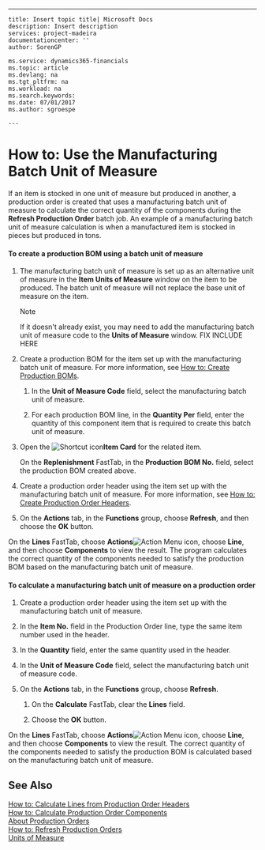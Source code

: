 ---
    title: Insert topic title| Microsoft Docs
    description: Insert description
    services: project-madeira
    documentationcenter: ''
    author: SorenGP

    ms.service: dynamics365-financials
    ms.topic: article
    ms.devlang: na
    ms.tgt_pltfrm: na
    ms.workload: na
    ms.search.keywords:
    ms.date: 07/01/2017
    ms.author: sgroespe

    ---
# How to: Use the Manufacturing Batch Unit of Measure
If an item is stocked in one unit of measure but produced in another, a production order is created that uses a manufacturing batch unit of measure to calculate the correct quantity of the components during the **Refresh Production Order** batch job. An example of a manufacturing batch unit of measure calculation is when a manufactured item is stocked in pieces but produced in tons.  
  
#### To create a production BOM using a batch unit of measure  
  
1.  The manufacturing batch unit of measure is set up as an alternative unit of measure in the **Item Units of Measure** window on the item to be produced. The batch unit of measure will not replace the base unit of measure on the item.  
  
    > [!NOTE]  
    >  If it doesn't already exist, you may need to add the manufacturing batch unit of measure code to the **Units of Measure** window. FIX INCLUDE HERE<!--[!INCLUDE[bp_choose_columns](../DesignAndEngineering/includes/bp_choose_columns_md.md)] -->  
  
2.  Create a production BOM for the item set up with the manufacturing batch unit of measure. For more information, see [How to: Create Production BOMs](../DesignAndEngineering/how-to-create-production-boms.md).  
  
    1.  In the **Unit of Measure Code** field, select the manufacturing batch unit of measure.  
  
    2.  For each production BOM line, in the **Quantity Per** field, enter the quantity of this component item that is required to create this batch unit of measure.  
  
3.  Open the ![Shortcut icon](../BusinessFunctionality/OnlineMaps/media/shortcutcoldicon.gif "shortcutColdIcon")**Item Card** for the related item.  
  
     On the **Replenishment** FastTab, in the **Production BOM No.** field, select the production BOM created above.  
  
4.  Create a production order header using the item set up with the manufacturing batch unit of measure. For more information, see [How to: Create Production Order Headers](../OperationsPlanning/how-to-create-production-order-headers.md).  
  
5.  On the **Actions** tab, in the **Functions** group, choose **Refresh**, and then choose  the **OK** button.  
  
 On the **Lines** FastTab, choose **Actions**![Action Menu icon](../DesignAndEngineering/media/actionmenuicon.png "actionMenuIcon"), choose **Line**, and then choose **Components** to view the result. The program calculates the correct quantity of the components needed to satisfy the production BOM based on the manufacturing batch unit of measure.  
  
#### To calculate a manufacturing batch unit of measure on a production order  
  
1.  Create a production order header using the item set up with the manufacturing batch unit of measure.  
  
2.  In the **Item No.** field in the Production Order line, type the same item number used in the header.  
  
3.  In the **Quantity** field, enter the same quantity used in the header.  
  
4.  In the **Unit of Measure Code** field, select the manufacturing batch unit of measure code.  
  
5.  On the **Actions** tab, in the **Functions** group, choose **Refresh**.  
  
    1.  On the **Calculate** FastTab, clear the **Lines** field.  
  
    2.  Choose the **OK** button.  
  
 On the **Lines** FastTab, choose **Actions**![Action Menu icon](../DesignAndEngineering/media/actionmenuicon.png "actionMenuIcon"), choose **Line**, and then choose **Components** to view the result. The correct quantity of the components needed to satisfy the production BOM is calculated based on the manufacturing batch unit of measure.  
  
## See Also  
 [How to: Calculate Lines from Production Order Headers](../OperationsPlanning/how-to-calculate-lines-from-production-order-headers.md)   
 [How to: Calculate Production Order Components](../OperationsPlanning/how-to-calculate-production-order-components.md)   
 [About Production Orders](../Production/about-production-orders.md)   
 [How to: Refresh Production Orders](../OperationsPlanning/how-to-refresh-production-orders.md)   
 [Units of Measure](../DesignAndEngineering/units-of-measure.md)